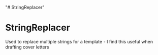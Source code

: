 "# StringReplacer" 
# StringReplacer

Used to replace multiple strings for a template - I find this useful when drafting cover letters
